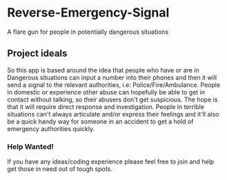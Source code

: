 

# Reverse-Emergency-Signal
A flare gun for people in potentially dangerous situations

## Project ideals

So this app is based around the idea that people who have or are in
Dangerous situations can input a number into their phones and then it will send a signal to the relevant authorities, i.e: Police/Fire/Ambulance. People in domestic or experience other abuse can 
hopefully be able to get in contact without talking, so their abusers don't get suspicious. The hope is that
it will require direct response and investigation. People in terrible situations can't always articulate
and/or express their feelings and it'll also be a quick handy way for someone in an accident to get a hold of
emergency authorities quickly.

### Help Wanted!

If you have any ideas/coding experience please feel free to join and help get those in need out of tough spots.
